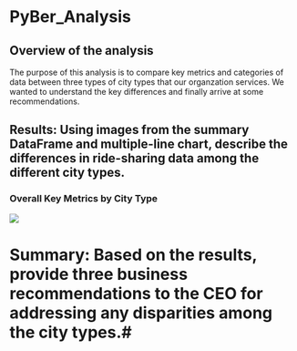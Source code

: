 # PyBer_Analysis
## Overview of the analysis
The purpose of this analysis is to compare key metrics and categories of data between three types of city types that our organzation services. We wanted to understand the key differences and finally arrive at some recommendations.
## Results: Using images from the summary DataFrame and multiple-line chart, describe the differences in ride-sharing data among the different city types.
### Overall Key Metrics by City Type
![](https://github.com/NortonAAA/Pyber_Analysis/blob/main/pyber_summary_DF.png)

# Summary: Based on the results, provide three business recommendations to the CEO for addressing any disparities among the city types.# 
